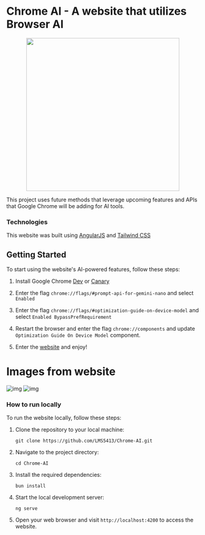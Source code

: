 # Chrome AI - A website that utilizes Browser AI

<p align="center">
  <img src="https://i.imgur.com/nyhERRt.jpeg" width="400" />
</p>


This project uses future methods that leverage upcoming features and APIs that Google Chrome will be adding for AI tools.

### Technologies
This website was built using [AngularJS](https://v17.angular.io/) and [Tailwind CSS](https://tailwindcss.com/)


## Getting Started

To start using the website's AI-powered features, follow these steps:

1. Install Google Chrome [Dev](https://www.google.com/intl/en-US/chrome/dev/) or [Canary](https://www.google.com/intl/en-US/chrome/canary)

2. Enter the flag `chrome://flags/#prompt-api-for-gemini-nano` and select `Enabled`

3. Enter the flag `chrome://flags/#optimization-guide-on-device-model` and select `Enabled BypassPrefRequirement`

4. Restart the browser and enter the flag `chrome://components` and update `Optimization Guide On Device Model` component.

5. Enter the [website](https://chrome-ai-eight.vercel.app/) and enjoy!


# Images from website

![img](https://i.imgur.com/ES7eWBF.png)
![img](https://i.imgur.com/Gs9u1RY.png)

### How to run locally

To run the website locally, follow these steps:

1. Clone the repository to your local machine:
    ```
    git clone https://github.com/LMS5413/Chrome-AI.git
    ```

2. Navigate to the project directory:
    ```
    cd Chrome-AI
    ```

3. Install the required dependencies:
    ```
    bun install
    ```

4. Start the local development server:
    ```
    ng serve
    ```

5. Open your web browser and visit `http://localhost:4200` to access the website.
